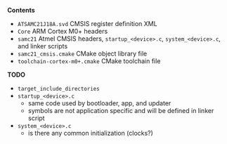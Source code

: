 **Contents**

* `ATSAMC21J18A.svd` CMSIS register definition XML
* `Core` ARM Cortex M0+ headers
* `samc21` Atmel CMSIS headers, `startup_<device>.c`, `system_<device>.c`, and linker scripts
* `samc21_cmsis.cmake` CMake object library file
* `toolchain-cortex-m0+.cmake` CMake toolchain file

**TODO**

* `target_include_directories`
* `startup_<device>.c`
    * same code used by bootloader, app, and updater
    * symbols are not application specific and will be defined in linker script
* `system_<device>.c`
    * is there any common initialization (clocks?)
